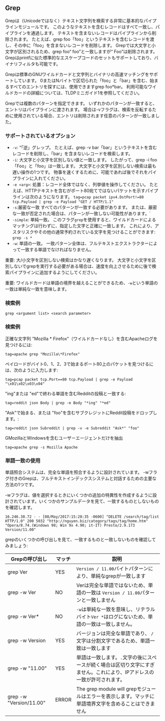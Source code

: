 ## Grep

Grepは（Unicodeではなく）テキスト文字列を検索する非常に基本的なパイプラインモジュールです。  このようなテキストを含むレコードはすべて一致し、パイプラインを通過します。  テキストを含まないレコードはパイプラインから削除されます。  たとえば、grep foo「foo」というテキストを含むレコードを渡し、その中に「foo」を含まないレコードを削除します。  Grepでは大文字と小文字が区別されるため、grep foo“ foo”と一致しますが“ Foo”は削除されます。  Grepはprintfに似た標準的なエスケープコードのセットもサポートしており、バイナリフィルタも可能です。

Grepは標準のGNUワイルドカードと文字列とバイナリの高速マッチングをサポートしています。  0またはNバイトで区切られた「foo」と「bar」を含む、始まるすべてのエントリを探すには、使用できますgrep foo*bar。  利用可能なワイルドカードの詳細については、TLDPミニガイド1を参照してください。

Grepでは複数のパターンを指定できます。  いずれかのパターンが一致すると、エントリはパイプラインに渡されます。  場合は-vフラグは、検索を反転するために使用されている場合、エントリは削除されます任意のパターンが一致しました。

### サポートされているオプション

* `-v`: “「逆」グレップ。  たとえば、grep -v bar「bar」というテキストを含むレコードを削除し、「bar」を含まないレコードを検索します。
* `-i`: 大文字と小文字を区別しない値と一致します。  したがって、grep -i foo「Foo」と「foo」は一致します。  大文字と小文字を区別しない検索は最も遅い操作の1つです。  物事を速くするために、可能であれば後でそれをパイプラインに入れてください。
* `-e <arg>`: 処置：レコード全体ではなく、列挙値を操作してください。  たとえば、HTTPテキストを含むがポート80宛てではないパケットを示すパイプラインは次のようになります。 `tag=pcap packet ipv4.DstPort!=80 tcp.Payload | grep -e Payload "GET / HTTP/1.1"`
* `-s`:厳密な一致 すべてのパターンが一致する必要があります。  または、厳密な一致が否定された場合は、パターンが一致しない可能性があります。`
* `-simple`: 単純一致。  このフラグ`grep`を使用すると、ワイルドカードによるマッチングは行わずに、指定した文字と正確に一致します。  これにより、アスタリスクやその他の通常予約されている文字を見つけることができます: `grep -s * `
* `-w`: 単語の一致。  一致パターン全体は、フルテキストエクストラクターによって一致する単語でなければなりません。

重要: 大/小文字を区別しない検索はかなり遅くなります。  大文字と小文字を区別しないでgrepを実行する必要がある場合は、速度を向上させるために後で検索パイプラインに追加するようにしてください。

重要: ワイルドカードは単語の境界を越えることができるため、`-w`という単語の一致は単純な一致を意味します。

### 検索例
```
grep <argument list> <search parameter>
```

### 検索例

正確な文字列 "Mozilla * Firefox"（ワイルドカードなし）を含むApacheログを見つけるには:

```
tag=apache grep "Mozilla\*Firefox"
```

ペイロードがバイト0、1、2、3で始まるポート80上のパケットを見つけるには、次のように入力します:

```
tag=pcap packet tcp.Port==80 tcp.Payload | grep -e Payload "\x01\x02\x03\x04"
```

"ing"または "ed"で終わる単語を含むRedditの投稿と一致する:

```
tag=reddit json Body | grep -e Body "*ing" "*ed"
```

"Ask"で始まる、または "foo"を含むサブクレジットにReddit投稿をドロップします。:

```
tag=reddit json Subreddit | grep -v -e Subreddit "Ask*" "foo"
```

GMozillaとWindowsを含むユーザーエージェントだけを抽出

```
tag=apache grep -s Mozilla Apache
```

### 単語一致の使用

単語照合システムは、完全な単語を照合するように設計されています。   -wフラグ付きのGrepは、フルテキストインデックスシステムと対話するための主要な方法の1つです。

-wフラグは、値を選択するときにいくつかの追加の特異性を作成するように設計されています。いくつかのサンプルデータを見て、一致するものとしないものを確認します。

```
16.246.30.72 - - [08/May/2017:15:20:35 -0600] "DELETE /search/tag/list HTTP/1.0" 200 5032 "http://nguyen.biz/category/tags/tag/home.htm" "Opera/8.74.(Windows 98; Win 9x 4.90; it-IT) Presto/2.9.173 Version/11.00"
```

grepのいくつかの呼び出しを見て、一致するものと一致しないものを確認してみましょう:

| Grepの呼び出し | マッチ | 説明 |
|-----------------|---------|-------------|
| grep Ver        |   YES   | `Version / 11.00`バイトパターンにより、単純なgrepが一致します |
| grep -w Ver     |   NO    | Verは完全な単語ではないため、単語の一致は `Version / 11.00`パターンと一致しません |
| grep -w Ver*    |   NO    | `-w`は単純な一致を意味し、リテラルバイト`Ver *`はログにないため、単語の一致は一致しません。 |
| grep -w Version |   YES   | バージョンは完全な単語であり、 `/`文字は分割文字であるため、単語一致は一致します |
| grep -w "11.00" |   YES   | 単語は一致します。`.`文字の後にスペースが続く場合は区切り文字にすぎません。これにより、IPアドレスの一致が許可されます。 |
| grep -w "Version/11.00" |  ERROR  | The grep module will grepモジュールはエラーを表示します。マッチに単語境界文字を含めることはできません |
